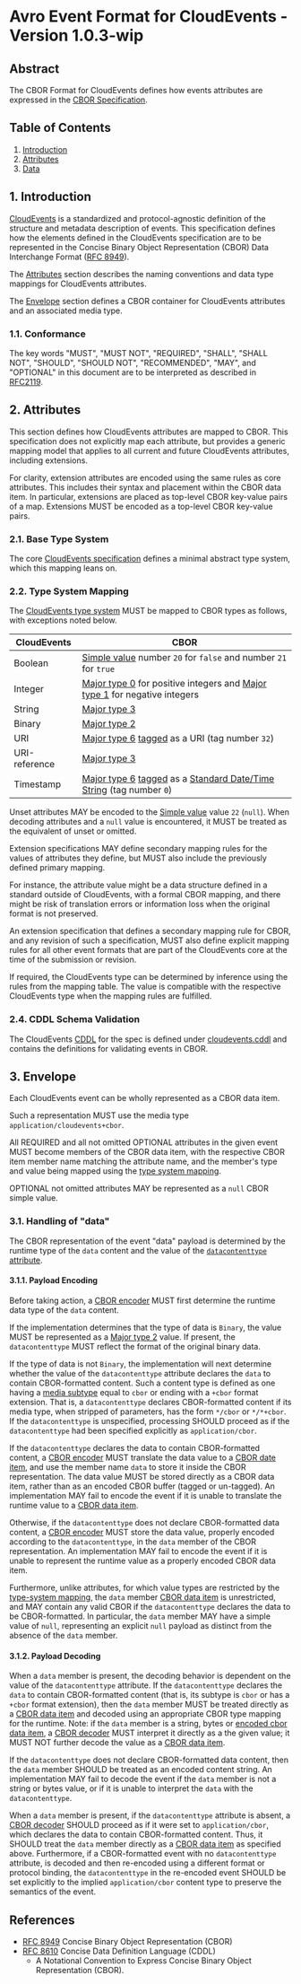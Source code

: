 # Avro Event Format for CloudEvents - Version 1.0.3-wip

## Abstract

The CBOR Format for CloudEvents defines how events attributes are expressed in
the [CBOR Specification][cbor-spec].

## Table of Contents

1. [Introduction](#1-introduction)
2. [Attributes](#2-attributes)
3. [Data](#3-data)

## 1. Introduction

[CloudEvents][ce] is a standardized and protocol-agnostic definition of the
structure and metadata description of events. This specification defines how the
elements defined in the CloudEvents specification are to be represented in the
Concise Binary Object Representation (CBOR) Data Interchange Format ([RFC 8949][cbor-spec]).

The [Attributes](#2-attributes) section describes the naming conventions and
data type mappings for CloudEvents attributes.

The [Envelope](#3-envelope) section defines a CBOR container for CloudEvents
attributes and an associated media type.

### 1.1. Conformance

The key words "MUST", "MUST NOT", "REQUIRED", "SHALL", "SHALL NOT", "SHOULD",
"SHOULD NOT", "RECOMMENDED", "MAY", and "OPTIONAL" in this document are to be
interpreted as described in [RFC2119][rfc2119].

## 2. Attributes

This section defines how CloudEvents attributes are mapped to CBOR. This
specification does not explicitly map each attribute, but provides a generic
mapping model that applies to all current and future CloudEvents attributes,
including extensions.

For clarity, extension attributes are encoded using the same rules as
core attributes. This includes their syntax and placement
within the CBOR data item. In particular, extensions are placed as top-level CBOR
key-value pairs of a map. Extensions MUST be encoded as a top-level CBOR key-value pairs.

### 2.1. Base Type System

The core [CloudEvents specification][ce] defines a minimal abstract type system,
which this mapping leans on.

### 2.2. Type System Mapping

The [CloudEvents type system][ce-types] MUST be mapped to CBOR types as follows,
with exceptions noted below.

| CloudEvents   | CBOR                                                         |
| ------------- | ------------------------------------------------------------ |
| Boolean       | [Simple value][cbor-fpnocont] number `20` for `false` and number `21` for `true` |
| Integer       | [Major type 0][cbor-major-types] for positive integers and [Major type 1][cbor-major-types] for negative integers                         |
| String        | [Major type 3][cbor-major-types]                             |
| Binary        | [Major type 2][cbor-major-types]                             |
| URI           | [Major type 6][cbor-major-types] [tagged][cbor-tagging] as a URI (tag number `32`)|
| URI-reference | [Major type 3][cbor-major-types] |
| Timestamp     | [Major type 6][cbor-major-types] [tagged][cbor-tagging] as a [Standard Date/Time String][cbor-standard-datetime] (tag number `0`)|

Unset attributes MAY be encoded to the [Simple value][cbor-fpnocont] value `22` (`null`). When decoding
attributes and a `null` value is encountered, it MUST be treated as the
equivalent of unset or omitted.

Extension specifications MAY define secondary mapping rules for the values of
attributes they define, but MUST also include the previously defined primary
mapping.

For instance, the attribute value might be a data structure defined in a
standard outside of CloudEvents, with a formal CBOR mapping, and there might be
risk of translation errors or information loss when the original format is not
preserved.

An extension specification that defines a secondary mapping rule for CBOR, and
any revision of such a specification, MUST also define explicit mapping rules
for all other event formats that are part of the CloudEvents core at the time of
the submission or revision.

If required, the CloudEvents type can be determined by inference using the rules
from the mapping table. The value is compatible with the respective CloudEvents type when the
mapping rules are fulfilled.

### 2.4. CDDL Schema Validation

The CloudEvents [CDDL][cddl-spec] for the spec is defined under
[cloudevents.cddl](cloudevents.cddl) and contains the definitions for validating events in
CBOR.

## 3. Envelope

Each CloudEvents event can be wholly represented as a CBOR data item.

Such a representation MUST use the media type `application/cloudevents+cbor`.

All REQUIRED and all not omitted OPTIONAL attributes in the given event MUST
become members of the CBOR data item, with the respective CBOR item member name
matching the attribute name, and the member's type and value being mapped using
the [type system mapping](#22-type-system-mapping).

OPTIONAL not omitted attributes MAY be represented as a `null` CBOR simple value.

### 3.1. Handling of "data"

The CBOR representation of the event "data" payload is determined by the runtime
type of the `data` content and the value of the [`datacontenttype`
attribute][datacontenttype].

#### 3.1.1. Payload Encoding

Before taking action, a [CBOR encoder][cbor-encoder] MUST first determine the runtime data
type of the `data` content.

If the implementation determines that the type of data is `Binary`, the value
MUST be represented as a [Major type 2][cbor-major-types] value. If present, the `datacontenttype` MUST
reflect the format of the original binary data.

If the type of data is not `Binary`, the implementation will next determine
whether the value of the `datacontenttype` attribute declares the `data` to
contain CBOR-formatted content. Such a content type is defined as one having a
[media subtype][rfc2045-sec5] equal to `cbor` or ending with a `+cbor` format
extension. That is, a `datacontenttype` declares CBOR-formatted content if its
media type, when stripped of parameters, has the form `*/cbor` or `*/*+cbor`.
If the `datacontenttype` is unspecified, processing SHOULD proceed as if the
`datacontenttype` had been specified explicitly as `application/cbor`.

If the `datacontenttype` declares the data to contain CBOR-formatted content, a
[CBOR encoder][cbor-encoder] MUST translate the data value to a [CBOR date item][cbor-data-item], and
use the member name `data` to store it inside the CBOR representation. The data
value MUST be stored directly as a CBOR data item, rather than as an encoded CBOR
buffer (tagged or un-tagged). An implementation MAY fail to encode the
event if it is unable to translate the runtime value to a [CBOR data item][cbor-data-item].

Otherwise, if the `datacontenttype` does not declare CBOR-formatted data
content, a [CBOR encoder][cbor-encoder] MUST store the data value, properly encoded according 
to the `datacontenttype`, in the `data` member of the CBOR representation. 
An implementation MAY fail to encode the event if it is unable to represent
the runtime value as a properly encoded CBOR data item.

Furthermore, unlike attributes, for which value types are restricted by the
[type-system mapping](#22-type-system-mapping), the `data` member
[CBOR data item][cbor-data-item] is unrestricted, and MAY contain any valid CBOR if the
`datacontenttype` declares the data to be CBOR-formatted. In particular, the
`data` member MAY have a simple value of `null`, representing an explicit `null`
payload as distinct from the absence of the `data` member.

#### 3.1.2. Payload Decoding

When a `data` member is present, the decoding behavior is dependent on the value
of the `datacontenttype` attribute. If the `datacontenttype` declares the `data`
to contain CBOR-formatted content (that is, its subtype is `cbor` or has a
`+cbor` format extension), then the `data` member MUST be treated directly as a
[CBOR data item][cbor-data-item] and decoded using an appropriate CBOR type mapping for
the runtime. Note: if the `data` member is a string, 
bytes or [encoded cbor data item][cbor-encoded-data-item], a [CBOR decoder][cbor-decoder] MUST
interpret it directly as a the given value; it MUST NOT further
decode the value as a [CBOR data item][cbor-data-item].

If the `datacontenttype` does not declare CBOR-formatted data content, then the
`data` member SHOULD be treated as an encoded content string. An implementation
MAY fail to decode the event if the `data` member is not a string or bytes value, or if it
is unable to interpret the `data` with the `datacontenttype`.

When a `data` member is present, if the `datacontenttype` attribute is absent, a
[CBOR decoder][cbor-decoder] SHOULD proceed as if it were set to `application/cbor`, which
declares the data to contain CBOR-formatted content. Thus, it SHOULD treat the
`data` member directly as a [CBOR data item][cbor-data-item] as specified above.
Furthermore, if a CBOR-formatted event with no `datacontenttype` attribute, is
decoded and then re-encoded using a different format or protocol
binding, the `datacontenttype` in the re-encoded event SHOULD be set
explicitly to the implied `application/cbor` content type to preserve the
semantics of the event.

## References

- [RFC 8949][cbor-spec] Concise Binary Object Representation (CBOR)
- [RFC 8610][cddl-spec]  Concise Data Definition Language (CDDL)
  - A Notational Convention to Express Concise Binary Object Representation (CBOR).


[cbor-spec]: https://www.rfc-editor.org/rfc/rfc8949.html
[cbor-fpnocont]: https://www.rfc-editor.org/rfc/rfc8949.html#fpnocont
[cbor-fpnoconttbl2]: https://www.rfc-editor.org/rfc/rfc8949.html#fpnoconttbl2
[cbor-major-types]: https://www.rfc-editor.org/rfc/rfc8949.html#name-major-types
[cbor-tagging]: https://www.rfc-editor.org/rfc/rfc8949.html#section-3.4
[cbor-standard-datetime]: https://www.rfc-editor.org/rfc/rfc8949.html#name-standard-date-time-string
[cbor-encoded-data-item]: https://www.rfc-editor.org/rfc/rfc8949.html#section-3.4.5.1
[cddl-spec]: https://www.rfc-editor.org/rfc/rfc8610
[cbor-encoder]: https://www.rfc-editor.org/rfc/rfc8949.html#name-terminology
[cbor-decoder]: https://www.rfc-editor.org/rfc/rfc8949.html#name-terminology
[cbor-data-item]: https://www.rfc-editor.org/rfc/rfc8949.html#section-1.2
[ce]: ../spec.md
[rfc2119]: https://tools.ietf.org/html/rfc2119
[ce-types]: ../spec.md#type-system
[datacontenttype]: ../spec.md#datacontenttype
[rfc2045-sec5]: https://tools.ietf.org/html/rfc2045#section-5